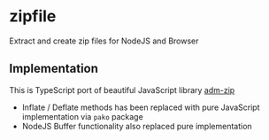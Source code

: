 # zipfile

Extract and create zip files for NodeJS and Browser

## Implementation

This is TypeScript port of beautiful JavaScript library [adm-zip](https://github.com/cthackers/adm-zip)

- Inflate / Deflate methods has been replaced with pure JavaScript implementation via `pako` package
- NodeJS Buffer functionality also replaced pure implementation
